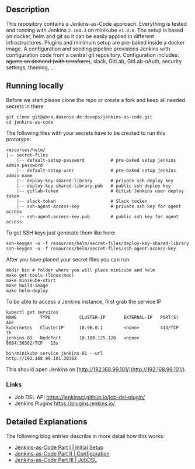 ## Description

This repository contains a Jenkins-as-Code approach. 
Everything is tested and running with Jenkins `2.164.3` on minikube `v1.0.0`. 
The setup is based on docker, helm and git so it can be easily applied in different infrastructures.
Plugins and minimum setup are pre-baked inside a docker image. 
A configuration and seeding pipeline provisions Jenkins with configuration code from a central git repository. 
Configuration includes: ~~agents on demand (with terraform)~~, slack, GitLab, GitLab-oAuth, security settings, theming, ... 

## Running locally
Before we start please clone the repo or create a fork and keep all needed secrets in there
```
git clone git@abra.dasense.de:devops/jenkins-as-code.git
cd jenkins-as-code
```

The following files with your secrets have to be created to run this prototype:

```
resources/helm/
|-- secret-files
    |-- default-setup-password          # pre-baked setup jenkins admin password
    |-- default-setup-user              # pre-baked setup jenkins admin name
    |-- deploy-key-shared-library       # private ssh deploy key
    |-- deploy-key-shared-library.pub   # public ssh deploy key
    |-- gitlab-token                    # GitLab Jenkins user deploy token
    |-- slack-token                     # Slack tocken  
    |-- ssh-agent-access-key            # private ssh key for agent access
    `-- ssh-agent-access-key.pub        # public ssh key for agent access
```

To get SSH keys just generate them like here:
```shell
ssh-keygen -o -f resources/helm/secret-files/deploy-key-shared-library
ssh-keygen -o -f resources/helm/secret-files/ssh-agent-access-key
```

After you have placed your secret files you can run:

```
mkdir bin # folder where you will place minicube and helm 
make get-tools-(linux|mac)
make minikube-start
make build-image
make helm-deploy
```

To be able to access a Jenkins instance, first grab the service IP 
```
kubectl get services
NAME         TYPE           CLUSTER-IP       EXTERNAL-IP   PORT(S)          AGE
kubernetes   ClusterIP      10.96.0.1        <none>        443/TCP          7h
jenkins-01   NodePort       10.100.125.120   <none>        8084:30362/TCP   13s

bin/minikube service jenkins-01 --url
http://192.168.99.101:30362
```

This should open Jenkins on [http://192.168.99.101/](http://192.168.99.101/).

### Links

- Job DSL API https://jenkinsci.github.io/job-dsl-plugin/
- Jenkins Plugins https://plugins.jenkins.io/

## Detailed Explanations

The following blog entries describe in more detail how this works:

- [Jenkins-as-Code Part I | Initial Setup](https://fishi.devtail.io/weblog/2019/01/06/jenkins-as-code-part-1/)
- [Jenkins-as-Code Part II | Configuration](https://fishi.devtail.io/weblog/2019/01/12/jenkins-as-code-part-2/)
- [Jenkins-as-Code Part III | JobDSL](https://fishi.devtail.io/weblog/2019/02/09/jenkins-as-code-part-3/)
